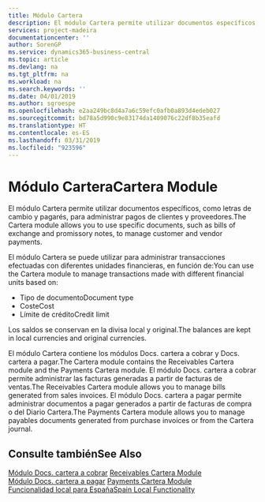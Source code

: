 ```yaml
---
title: Módulo Cartera
description: El módulo Cartera permite utilizar documentos específicos, como letras de cambio y pagarés, para administrar pagos de clientes y proveedores.
services: project-madeira
documentationcenter: ''
author: SorenGP
ms.service: dynamics365-business-central
ms.topic: article
ms.devlang: na
ms.tgt_pltfrm: na
ms.workload: na
ms.search.keywords: ''
ms.date: 04/01/2019
ms.author: sgroespe
ms.openlocfilehash: e2aa249bc8d4a7a6c59efc0afb0a893d4edeb027
ms.sourcegitcommit: bd78a5d990c9e83174da1409076c22df8b35eafd
ms.translationtype: HT
ms.contentlocale: es-ES
ms.lasthandoff: 03/31/2019
ms.locfileid: "923596"
---
```

# <a name="cartera-module"></a><span data-ttu-id="39c45-103">Módulo Cartera</span><span class="sxs-lookup"><span data-stu-id="39c45-103">Cartera Module</span></span>
<span data-ttu-id="39c45-104">El módulo Cartera permite utilizar documentos específicos, como letras de cambio y pagarés, para administrar pagos de clientes y proveedores.</span><span class="sxs-lookup"><span data-stu-id="39c45-104">The Cartera module allows you to use specific documents, such as bills of exchange and promissory notes, to manage customer and vendor payments.</span></span>  

<span data-ttu-id="39c45-105">El módulo Cartera se puede utilizar para administrar transacciones efectuadas con diferentes unidades financieras, en función de:</span><span class="sxs-lookup"><span data-stu-id="39c45-105">You can use the Cartera module to manage transactions made with different financial units based on:</span></span>  

- <span data-ttu-id="39c45-106">Tipo de documento</span><span class="sxs-lookup"><span data-stu-id="39c45-106">Document type</span></span>  
- <span data-ttu-id="39c45-107">Coste</span><span class="sxs-lookup"><span data-stu-id="39c45-107">Cost</span></span>  
- <span data-ttu-id="39c45-108">Límite de crédito</span><span class="sxs-lookup"><span data-stu-id="39c45-108">Credit limit</span></span>  

<span data-ttu-id="39c45-109">Los saldos se conservan en la divisa local y original.</span><span class="sxs-lookup"><span data-stu-id="39c45-109">The balances are kept in local currencies and original currencies.</span></span>  

<span data-ttu-id="39c45-110">El módulo Cartera contiene los módulos Docs. cartera a cobrar y Docs. cartera a pagar.</span><span class="sxs-lookup"><span data-stu-id="39c45-110">The Cartera module contains the Receivables Cartera module and the Payments Cartera module.</span></span> <span data-ttu-id="39c45-111">El módulo Docs. cartera a cobrar permite administrar las facturas generadas a partir de facturas de ventas.</span><span class="sxs-lookup"><span data-stu-id="39c45-111">The Receivables Cartera module allows you to manage bills generated from sales invoices.</span></span> <span data-ttu-id="39c45-112">El módulo Docs. cartera a pagar permite administrar documentos a pagar generados a partir de facturas de compra o del Diario Cartera.</span><span class="sxs-lookup"><span data-stu-id="39c45-112">The Payments Cartera module allows you to manage payables documents generated from purchase invoices or from the Cartera journal.</span></span>  

## <a name="see-also"></a><span data-ttu-id="39c45-113">Consulte también</span><span class="sxs-lookup"><span data-stu-id="39c45-113">See Also</span></span>  
 <span data-ttu-id="39c45-114">[Módulo Docs. cartera a cobrar](receivables-cartera-module.md) </span><span class="sxs-lookup"><span data-stu-id="39c45-114">[Receivables Cartera Module](receivables-cartera-module.md) </span></span>  
 <span data-ttu-id="39c45-115">[Módulo Docs. cartera a pagar](payments-cartera-module.md) </span><span class="sxs-lookup"><span data-stu-id="39c45-115">[Payments Cartera Module](payments-cartera-module.md) </span></span>  
 [<span data-ttu-id="39c45-116">Funcionalidad local para España</span><span class="sxs-lookup"><span data-stu-id="39c45-116">Spain Local Functionality</span></span>](spain-local-functionality.md)

